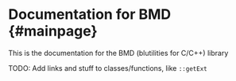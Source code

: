 # Documentation for BMD                             {#mainpage}

This is the documentation for the BMD (blutilities for C/C++) library

TODO: Add links and stuff to classes/functions, like
`::getExt`